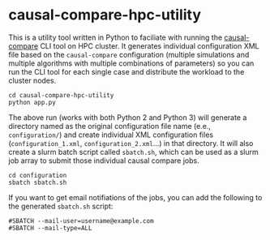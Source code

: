 # causal-compare-hpc-utility

This is a utility tool written in Python to faciliate with running the [causal-compare](https://github.com/bd2kccd/causal-compare) CLI tool on HPC cluster. It generates individual configuration XML file based on the `causal-compare` configuration (multiple simulations and multiple algorithms with multiple combinations of parameters) so you can run the CLI tool for each single case and distribute the workload to the cluster nodes.

````
cd causal-compare-hpc-utility
python app.py
````

The above run (works with both Python 2 and Python 3) will generate a directory named as the original configuration file name (e.e., `configuration/`) and create individual XML configuration files (`configuration_1.xml`, `configuration_2.xml`...) in that directory. It will also create a slurm batch script called `sbatch.sh`, which can be used as a slurm job array to submit those individual causal compare jobs.

````
cd configuration
sbatch sbatch.sh
````

If you want to get email notifiations of the jobs, you can add the following to the generated `sbatch.sh` script:

````
#SBATCH --mail-user=username@example.com
#SBATCH --mail-type=ALL
````
